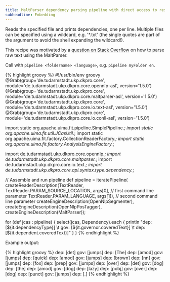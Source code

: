 ```yaml
---
title: MaltParser dependency parsing pipeline with direct access to results
subheadline: Embedding
---
```


Reads the specified file and prints dependencies, one per line. Multiple files can be specified using a wildcard, e.g. '*.txt' (the single quotes are part of the argument to avoid the shell expanding the wildcard!).

This recipe was motivated by a [question on Stack Overflow](http://stackoverflow.com/questions/17392790/parse-raw-text-with-maltparser-in-java) on how to parse raw text using the MaltParser.

Call with `pipeline <foldername> <language>`, e.g. `pipeline myFolder en`.

{% highlight groovy %}
#!/usr/bin/env groovy
@Grab(group='de.tudarmstadt.ukp.dkpro.core', 
      module='de.tudarmstadt.ukp.dkpro.core.opennlp-asl', 
      version='1.5.0')
@Grab(group='de.tudarmstadt.ukp.dkpro.core', 
      module='de.tudarmstadt.ukp.dkpro.core.maltparser-asl', 
      version='1.5.0')
@Grab(group='de.tudarmstadt.ukp.dkpro.core', 
      module='de.tudarmstadt.ukp.dkpro.core.io.text-asl', 
      version='1.5.0')
@Grab(group='de.tudarmstadt.ukp.dkpro.core', 
      module='de.tudarmstadt.ukp.dkpro.core.io.conll-asl', 
      version='1.5.0')

import static org.apache.uima.fit.pipeline.SimplePipeline.*;
import static org.apache.uima.fit.util.JCasUtil.*;
import static org.apache.uima.fit.factory.CollectionReaderFactory.*;
import static org.apache.uima.fit.factory.AnalysisEngineFactory.*;

import de.tudarmstadt.ukp.dkpro.core.opennlp.*;
import de.tudarmstadt.ukp.dkpro.core.maltparser.*;
import de.tudarmstadt.ukp.dkpro.core.io.text.*;
import de.tudarmstadt.ukp.dkpro.core.api.syntax.type.dependency.*;

// Assemble and run pipeline
def pipeline = iteratePipeline(
  createReaderDescription(TextReader,
    TextReader.PARAM_SOURCE_LOCATION, args[0], // first command line parameter
    TextReader.PARAM_LANGUAGE, args[1]), // second command line parameter
  createEngineDescription(OpenNlpSegmenter),
  createEngineDescription(OpenNlpPosTagger),
  createEngineDescription(MaltParser));

for (def jcas : pipeline) {
  select(jcas, Dependency).each { 
    println "dep: [${it.dependencyType}] \t gov: [${it.governor.coveredText}] \t dep: [${it.dependent.coveredText}]" 
  }
}
{% endhighlight %}

Example output:

{% highlight groovy %}
dep: [det]   gov: [jumps]    dep: [The]
dep: [amod]      gov: [jumps]    dep: [quick]
dep: [amod]      gov: [jumps]    dep: [brown]
dep: [nn]    gov: [jumps]    dep: [fox]
dep: [prep]      gov: [jumps]    dep: [over]
dep: [det]   gov: [dog]      dep: [the]
dep: [amod]      gov: [dog]      dep: [lazy]
dep: [pobj]      gov: [over]     dep: [dog]
dep: [punct]     gov: [jumps]    dep: [.]
{% endhighlight %}